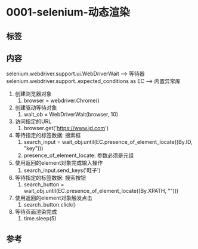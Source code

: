 # 0001-selenium-动态渲染

## 标签

## 内容

selenium.webdriver.support.ui.WebDriverWait --> 等待器
selenium.webdriver.support..expected_conditions as EC --> 内置异常库

1. 创建浏览器对象
   1. browser = webdriver.Chrome()
2. 创建驱动等待对象
   1. wait_ob = WebDriverWait(browser, 10)
3. 访问指定的URL
    1. browser.get('https://www.jd.com')
4. 等待指定的标签数据: 搜索框
   1. search_input = wait_obj.until(EC.presence_of_element_locate((By.ID, "key")))
   2. presence_of_element_locate: 参数必须是元组
5. 使用返回的element对象完成输入操作
   1. search_input.send_keys('鞋子')
6. 等待指定的标签数据: 搜索按钮
   1. search_button = wait_obj.until(EC.presence_of_element_locate((By.XPATH, "")))
7. 使用返回的element对象触发点击
   1. search_button.click()
8. 等待页面渲染完成
   1. time.sleep(5)

## 参考
